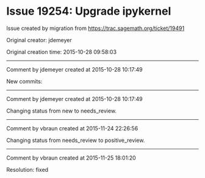 # Issue 19254: Upgrade ipykernel

Issue created by migration from https://trac.sagemath.org/ticket/19491

Original creator: jdemeyer

Original creation time: 2015-10-28 09:58:03




---

Comment by jdemeyer created at 2015-10-28 10:17:49

New commits:


---

Comment by jdemeyer created at 2015-10-28 10:17:49

Changing status from new to needs_review.


---

Comment by vbraun created at 2015-11-24 22:26:56

Changing status from needs_review to positive_review.


---

Comment by vbraun created at 2015-11-25 18:01:20

Resolution: fixed
